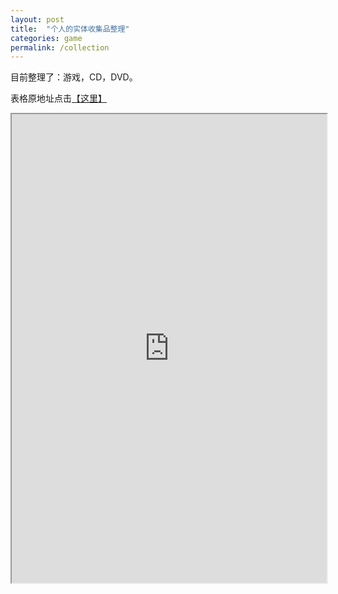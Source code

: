 ```yaml
---
layout: post
title:  "个人的实体收集品整理"
categories: game
permalink: /collection
---
```

目前整理了：游戏，CD，DVD。

表格原地址点击[【这里】](https://docs.google.com/spreadsheets/d/1AMEp5xzmPaDwRYwGishtHLkdQUnRpqaYk1bobezuWNw)

<iframe height="750" width="100%" src="https://docs.google.com/spreadsheets/d/1AMEp5xzmPaDwRYwGishtHLkdQUnRpqaYk1bobezuWNw/pubhtml?widget=true&amp;headers=false"></iframe>
